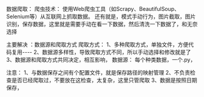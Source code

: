 数据爬取：
	爬虫技术： 使用Web爬虫工具（如Scrapy、BeautifulSoup、Selenium等）从互联网上抓取数据。
	还有就是，模式手动行为，图片截取，图片识别，保存数据，这里就是需要手动在看一下数据，然后清洗一下数据了，和无奈选择


主要解决 ：数据源和爬取方式
	爬取方式：
		1、多种爬取方式，单独文件，方便代码复用----
		2、数据源多样性，导致爬取方式不同，所以手动选择和修改就是了
		3、数据源和爬取方式共同决定，相互影响，
	数据源：
		每个种类数据，一个.py，


注意：
	1、与数据保存之间有个配置文件，就是保存路径的映射管理
	2、不负责检查是否已经爬取过，不要放在这检查，太复杂，这里只管爬取
	3、数据是按照日期保存，

